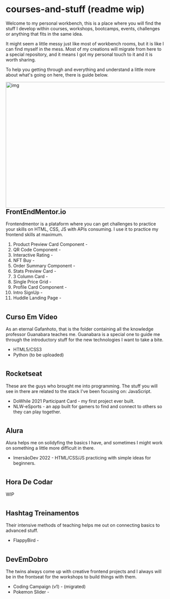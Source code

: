 # courses-and-stuff (readme wip)

Welcome to my personal workbench, this is a place where you will find the stuff I develop within courses, workshops, bootcamps, events, challenges or anything that fits in the same idea.

It might seem a little messy just like most of workbench rooms, but it is like I can find myself in the mess. Most of my creations will migrate from here to a special repository, and it means I got my personal touch to it and it is worth sharing.

To help you getting through and everything and understand a little more about what's going on here, there is guide below.


<img align="right" alt="img" src="https://i.pinimg.com/originals/75/3c/a1/753ca1a2a59e1341289c78b20c50d4bf.jpg" width="1000px" height="400px" />

# <h2>FrontEndMentor.io</h2>
Frontendmentor is a plataform where you can get challenges to practice your skills on HTML, CSS, JS with APIs consuming. I use it to practice my frontend skills at maximum.

<ol>
<li> Product Preview Card Component - 
<li> QR Code Component - 
<li> Interactive Rating - 
<li> NFT Buy - 
<li> Order Summary Component - 
<li> Stats Preview Card - 
<li> 3 Column Card - 
<li> Single Price Grid - 
<li> Profile Card Component - 
<li> Intro SignUp -
<li> Huddle Landing Page -
</ol>


# <h2>Curso Em Vídeo</h2>
As an eternal Gafanhoto, that is the folder containing all the knowledge professor Guanabara teaches me. Guanabara is a special one to guide me through the introductory stuff for the new technologies I want to take a bite.<br>

<ul>
<li> HTML5/CSS3
<li> Python (to be uploaded)
</ul>

# <h2>Rocketseat</h2>
These are the guys who brought me into programming. The stuff you will see in there are related to the stack I've been focusing on: JavaScript.

<ul>
<li> DoWhile 2021 Participant Card - my first project ever built.
<li> NLW-eSports - an app built for gamers to find and connect to others so they can play together.
</ul>

# <h2>Alura</h2>
Alura helps me on solidyfing the basics I have, and sometimes I might work on something a little more difficult in there.

<ul>
<li> ImersãoDev 2022 - HTML/CSS/JS practicing with simple ideas for beginners.
</ul>

# <h2>Hora De Codar</h2>
WIP

# <h2>Hashtag Treinamentos</h2>
Their intensive methods of teaching helps me out on connecting basics to advanced stuff.

<ul>
<li> FlappyBird - 
</ul>

# <h2>DevEmDobro</h2>
The twins always come up with creative frontend projects and I always will be in the frontseat for the workshops to build things with them.

<ul>
<li> Coding Campaign (v1) - (migrated) 
<li> Pokemon Slider - 
</ul>
